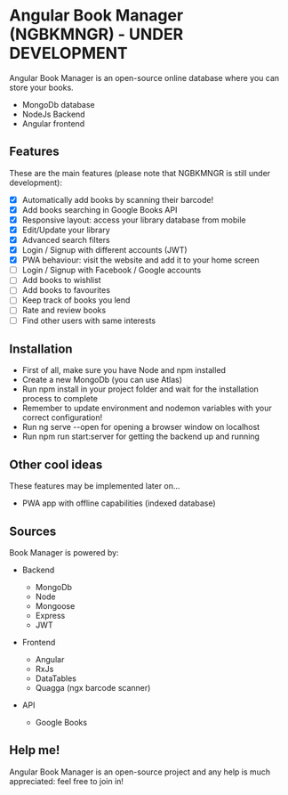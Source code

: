 # Angular Book Manager (NGBKMNGR) - UNDER DEVELOPMENT

Angular Book Manager is an open-source online database where you can store your books.

  - MongoDb database
  - NodeJs Backend
  - Angular frontend

## Features

These are the main features (please note that NGBKMNGR is still under development):

- [x] Automatically add books by scanning their barcode!
- [x] Add books searching in Google Books API
- [x] Responsive layout: access your library database from mobile
- [x] Edit/Update your library
- [x] Advanced search filters
- [x] Login / Signup with different accounts (JWT)
- [x] PWA behaviour: visit the website and add it to your home screen
- [ ] Login / Signup with Facebook / Google accounts
- [ ] Add books to wishlist
- [ ] Add books to favourites
- [ ] Keep track of books you lend
- [ ] Rate and review books
- [ ] Find other users with same interests

## Installation

* First of all, make sure you have Node and npm installed
* Create a new MongoDb (you can use Atlas)
* Run npm install in your project folder and wait for the installation process to complete
* Remember to update environment and nodemon variables with your correct configuration!
* Run ng serve --open for opening a browser window on localhost
* Run npm run start:server for getting the backend up and running

## Other cool ideas

These features may be implemented later on...

* PWA app with offline capabilities (indexed database)

## Sources

Book Manager is powered by:

* Backend
  - MongoDb
  - Node
  - Mongoose
  - Express
  - JWT

* Frontend
  - Angular
  - RxJs
  - DataTables
  - Quagga (ngx barcode scanner)

* API
  - Google Books

## Help me!

Angular Book Manager is an open-source project and any help is much appreciated: feel free to join in!
